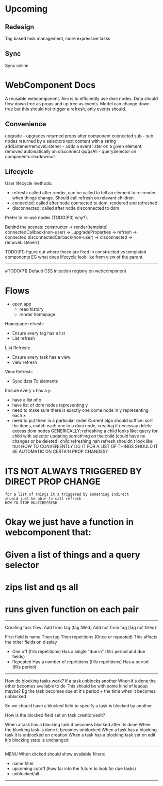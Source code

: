 # Upcoming

## Redesign

Tag based task management, more expressive tasks

## Sync

Sync online

# WebComponent Docs

A reusable webcomponent. Aim is to efficiently use dom nodes.
Data should flow down tree as props and up tree as events.
Model can change down tree but this should not trigger a refresh, only events should.

## Convenience

upgrade - upgrades returned props after component connected
sub - sub nodes returned by a selectors text content with a string
addListener/removeListener - adds a event lister on a given element, removed automatically on disconnect
qs/qsAll - querySelector on components shadowroot

## Lifecycle

User lifecycle methods:

- refresh: called after render, can be called to tell an element to re-render when things change. Should call refresh on relevant children.
- connected: called after node connected to dom, rendered and refreshed
- disconnected: called after node disconnected to dom

Prefer to re-use nodes (TODO(P3) why?).

Behind the scenes:
constructor -> render(template)
connectedCallback(non-user) -> \_upgradeProperties -> refresh -> connected
disconnectedCallback(non-user) -> disconnected -> removeListener()

TODO(P1) figure out where these are fired in constructed vs templated components
EG what does lifecycle look like from view of the parent.

---

#TODO(P1) Default CSS injection registry on webcomponent

# Flows

- open app
  - read history
  - render homepage

Homepage refresh:

- Ensure every tag has a list
- List refresh

List Refresh:

- Ensure every task has a view
- view refresh

View Refresh:

- Sync data To elements

Ensure every x has a y:

- have a list of x
- have list of dom nodes representing y
- need to make sure there is exactly one dome node in y representing each x
- need to put them in a particular order
  Current algo should suffice:
  sort the items, match each one to a dom node, creating if necessay
  delete excess dom nodes
  GENERICALLY:
  refreshing a child looks like:
  query for child with selector
  updating something on the child (could have no changes or be deleted)
  child refreshing
  nah refresh shouldn't look like that
  HOW TO CONVENIENTLY DO IT FOR A LIST OF THINGS
  SHOULD IT BE AUTOMATIC ON CERTAIN PROP CHANGES?

# ITS NOT ALWAYS TRIGGERED BY DIRECT PROP CHANGE

    for a list of things it's triggered by something indirect
    should just be able to call refresh
    HOW TO STOP MULTIREFRESH

# Okay we just have a function in webcomponent that:

# Given a list of things and a query selector

# zips list and qs all

# runs given function on each pair

---

Creating task flow:
Add from tag (tag filled)
Add not from tag (tag not filled)

First field is name
Then tag
Then repetitions (Once or repeated) This affects the other fields on display

- One off (fills repetitions)
  Has a single "due in" (fills period and due fields)
- Repeated
  Has a number of repetitions (fills repetitions)
  Has a period (fills period)

---

How do blocking tasks work?
If a task unblocks another
When it's done the other becomes available to do
This should be with some kind of leadup maybe?
Eg the task becomes due at it's period + the time when it becomes unblocked

So we should have a blocked field to specify a task is blocked by another

How is the blocked field set on task creation/edit?

When a task has a blocking task it becomes blocked after its done
When the blocking task is done it becomes unblocked
When a task has a blocking task it is unblocked on creation
When a task has a blocking task set on edit it's blocking state is unchanged

---

MENU
When clicked should show available filters:

- name filter
- upcoming cutoff (how far into the future to look for due tasks)
- unblocked/all

---
